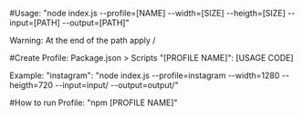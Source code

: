 #Usage:
"node index.js --profile=[NAME] --width=[SIZE] --heigth=[SIZE] --input=[PATH] --output=[PATH]"

Warning: At the end of the path apply /

#Create Profile:
Package.json > Scripts
"[PROFILE NAME]": [USAGE CODE]

Example:
"instagram": "node index.js --profile=instagram --width=1280 --heigth=720 --input=input/ --output=output/"

#How to run Profile:
"npm [PROFILE NAME]"
